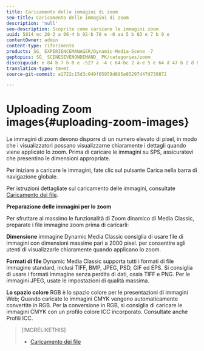 ```yaml
---
title: Caricamento delle immagini di zoom
seo-title: Caricamento delle immagini di zoom
description: 'null'
seo-description: Scoprite come caricare le immagini zoom.
uuid: 5814 ec 28-3 a 06-4 b 92-b 70 e -0 aa 5 b 83 e 7 b 0 e
contentOwner: admin
content-type: riferimento
products: SG_ EXPERIENCEMANAGER/Dynamic-Media-Scene -7
geptopics: SG_ SCENESEVENONDEMAND_ PK/categories/zoom
discoiquuid: e 84 b 7 b 0 e -527 a -4 c 64-bc 2 a-e 5 e 64 d 47 b 2 d 6
translation-type: tm+mt
source-git-commit: a1722c15d3c049f05959d895e85297d47d730872

---
```



# Uploading Zoom images{#uploading-zoom-images}

Le immagini di zoom devono disporre di un numero elevato di pixel, in modo che i visualizzatori possano visualizzarne chiaramente i dettagli quando viene applicato lo zoom. Prima di caricare le immagini su SPS, assicuratevi che presentino le dimensioni appropriate.

Per iniziare a caricare le immagini, fate clic sul pulsante Carica nella barra di navigazione globale.

Per istruzioni dettagliate sul caricamento delle immagini, consultate [Caricamento dei file](uploading-files.md#uploading_files).

**Preparazione delle immagini per lo zoom**

Per sfruttare al massimo le funzionalità di Zoom dinamico di Media Classic, preparate i file immagine zoom prima di caricarli:

**Dimensione** immagine Dynamic Media Classic consiglia di usare file di immagini con dimensioni massime pari a 2000 pixel. per consentire agli utenti di visualizzarle chiaramente quando applicano lo zoom.

**Formati di file** Dynamic Media Classic supporta tutti i formati di file immagine standard, inclusi TIFF, BMP, JPEG, PSD, GIF ed EPS. Si consiglia di usare i formati immagine senza perdita di dati, ossia TIFF e PNG. Per le immagini JPEG, usate le impostazioni di qualità massima.

**Lo spazio colore** RGB è lo spazio colore per le presentazioni di immagini Web; Quando caricate le immagini CMYK vengono automaticamente convertite in RGB. Per la conversione in RGB, si consiglia di caricare le immagini CMYK con un profilo colore ICC incorporato. Consultate anche Profili ICC.

>[!MORELIKETHIS]
>
>* [Caricamento dei file](uploading-files.md#uploading_files)

